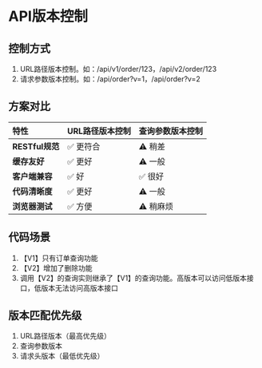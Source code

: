 # API版本控制

## 控制方式

1. URL路径版本控制。如：/api/v1/order/123，/api/v2/order/123
2. 请求参数版本控制。如：/api/order?v=1，/api/order?v=2

## 方案对比

| 特性            | URL路径版本控制 | 查询参数版本控制 |
| :-------------- | :-------------- | :--------------- |
| **RESTful规范** | ✅ 更符合        | ⚠️ 稍差           |
| **缓存友好**    | ✅ 更好          | ⚠️ 一般           |
| **客户端兼容**  | ✅ 好            | ✅ 很好           |
| **代码清晰度**  | ✅ 更好          | ⚠️ 一般           |
| **浏览器测试**  | ✅ 方便          | ⚠️ 稍麻烦         |

## 代码场景

1. 【V1】只有订单查询功能
2. 【V2】增加了删除功能
3. 调用【V2】的查询实则继承了【V1】的查询功能。高版本可以访问低版本接口，低版本无法访问高版本接口

## 版本匹配优先级

1. URL路径版本（最高优先级）
2. 查询参数版本
3. 请求头版本（最低优先级）